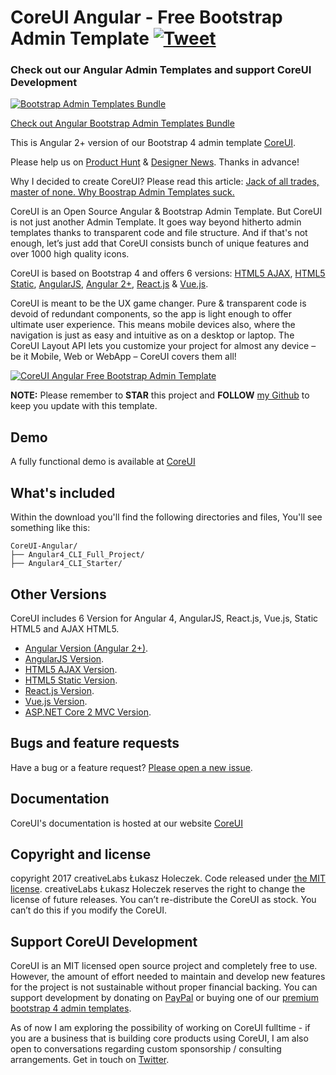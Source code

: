 # CoreUI Angular - Free Bootstrap Admin Template [![Tweet](https://img.shields.io/twitter/url/http/shields.io.svg?style=social)](https://twitter.com/intent/tweet?text=CoreUI%20-%20Free%20Angular%20Admin%20Template%20&url=http://coreui.io/angular/&hashtags=bootstrap,admin,template,dashboard,panel,free,angular,react,vue)

### Check out our Angular Admin Templates and support CoreUI Development

[![Bootstrap Admin Templates Bundle](https://genesisui.com/img/bundle2.png)](https://genesisui.com/admin-templates/angular/prime/?support=1)

[Check out Angular Bootstrap Admin Templates Bundle](https://genesisui.com/admin-templates/angular/prime/?support=1)

This is Angular 2+ version of our Bootstrap 4 admin template [CoreUI](https://github.com/mrholek/CoreUI-Free-Bootstrap-Admin-Template).

Please help us on [Product Hunt](https://www.producthunt.com/posts/coreui-open-source-bootstrap-4-admin-template-with-angular-2-react-js-vue-js-support) & [Designer News](https://www.designernews.co/stories/81127). Thanks in advance!

Why I decided to create CoreUI? Please read this article: [Jack of all trades, master of none. Why Boostrap Admin Templates suck.](https://medium.com/@lukaszholeczek/jack-of-all-trades-master-of-none-5ea53ef8a1f#.7eqx1bcd8)

CoreUI is an Open Source Angular & Bootstrap Admin Template. But CoreUI is not just another Admin Template. It goes way beyond hitherto admin templates thanks to transparent code and file structure. And if that's not enough, let’s just add that CoreUI consists bunch of unique features and over 1000 high quality icons.

CoreUI is based on Bootstrap 4 and offers 6 versions: [HTML5 AJAX](https://github.com/mrholek/CoreUI-Free-Bootstrap-Admin-Template), [HTML5 Static](https://github.com/mrholek/CoreUI-Free-Bootstrap-Admin-Template), [AngularJS](https://github.com/mrholek/CoreUI-AngularJS), [Angular 2+](https://github.com/mrholek/CoreUI-Angular), [React.js](https://github.com/mrholek/CoreUI-React) & [Vue.js](https://github.com/mrholek/CoreUI-Vue).

CoreUI is meant to be the UX game changer. Pure & transparent code is devoid of redundant components, so the app is light enough to offer ultimate user experience. This means mobile devices also, where the navigation is just as easy and intuitive as on a desktop or laptop. The CoreUI Layout API lets you customize your project for almost any device – be it Mobile, Web or WebApp – CoreUI covers them all!

[![CoreUI Angular Free Bootstrap Admin Template](http://coreui.io/assets/img/coreui.png "CoreUI Angular Free Bootstrap Admin Template")](http://coreui.io)

**NOTE:** Please remember to **STAR** this project and **FOLLOW** [my Github](https://github.com/mrholek) to keep you update with this template.

## Demo

A fully functional demo is available at [CoreUI](http://coreui.io/)

## What's included

Within the download you'll find the following directories and files, You'll see something like this:

```
CoreUI-Angular/
├── Angular4_CLI_Full_Project/
├── Angular4_CLI_Starter/

```

## Other Versions

CoreUI includes 6 Version for Angular 4, AngularJS, React.js, Vue.js, Static HTML5 and AJAX HTML5.

* [Angular Version (Angular 2+)](https://github.com/mrholek/CoreUI-Angular).
* [AngularJS Version](https://github.com/mrholek/CoreUI-AngularJS).
* [HTML5 AJAX Version](https://github.com/mrholek/CoreUI-Free-Bootstrap-Admin-Template).
* [HTML5 Static Version](https://github.com/mrholek/CoreUI-Free-Bootstrap-Admin-Template).
* [React.js Version](https://github.com/mrholek/CoreUI-React).
* [Vue.js Version](https://github.com/mrholek/CoreUI-Vue).
* [ASP.NET Core 2 MVC Version](https://github.com/mrholek/CoreUI-NET).

## Bugs and feature requests

Have a bug or a feature request? [Please open a new issue](https://github.com/mrholek/CoreUI-Angular/issues/new).

## Documentation

CoreUI's documentation is hosted at our website [CoreUI](http://coreui.io/)


## Copyright and license

copyright 2017 creativeLabs Łukasz Holeczek. Code released under [the MIT license](https://github.com/mrholek/CoreUI-Angular/blob/master/LICENSE).
creativeLabs Łukasz Holeczek reserves the right to change the license of future releases. You can’t re-distribute the CoreUI as stock. You can’t do this if you modify the CoreUI.

## Support CoreUI Development

CoreUI is an MIT licensed open source project and completely free to use. However, the amount of effort needed to maintain and develop new features for the project is not sustainable without proper financial backing. You can support development by donating on [PayPal](https://www.paypal.me/holeczek) or buying one of our [premium bootstrap 4 admin templates](https://genesisui.com/?support=1).

As of now I am exploring the possibility of working on CoreUI fulltime - if you are a business that is building core products using CoreUI, I am also open to conversations regarding custom sponsorship / consulting arrangements. Get in touch on [Twitter](https://twitter.com/lukaszholeczek).

